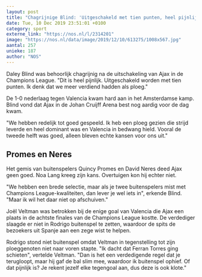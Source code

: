 ```yaml
---
layout: post
title: "Chagrijnige Blind: 'Uitgeschakeld met tien punten, heel pijnlijk'"
date: Tue, 10 Dec 2019 23:51:01 +0100
category: sport
externe_link: "https://nos.nl/l/2314201"
image: "https://nos.nl/data/image/2019/12/10/613275/1008x567.jpg"
aantal: 257
unieke: 187
author: "NOS"
---
```


<p>Daley Blind was behoorlijk chagrijnig na de uitschakeling van Ajax in de Champions League. "Dit is heel pijnlijk. Uitgeschakeld worden met tien punten. Ik denk dat we meer verdiend hadden als ploeg."</p>
<p>De 1-0 nederlaag tegen Valencia kwam hard aan in het Amsterdamse kamp. Blind vond dat Ajax in de Johan Cruijff Arena best nog aardig voor de dag kwam.</p>
<p>"We hebben redelijk tot goed gespeeld. Ik heb een ploeg gezien die strijd leverde en heel dominant was en Valencia in bedwang hield. Vooral de tweede helft was goed, alleen bleven echte kansen voor ons uit."</p>
<h2>Promes en Neres</h2>
<p>Het gemis van buitenspelers Quincy Promes en David Neres deed Ajax geen goed. Noa Lang kreeg zijn kans. Overtuigen kon hij echter niet.</p>
<p>"We hebben een brede selectie, maar als je twee buitenspelers mist met Champions League-kwaliteiten, dan lever je wel iets in", erkende Blind. "Maar ik wil het daar niet op afschuiven."</p>
<p>Joël Veltman was betrokken bij de enige goal van Valencia die Ajax een plaats in de achtste finales van de Champions League kostte. De verdediger slaagde er niet in Rodrigo buitenspel te zetten, waardoor de spits de bezoekers uit Spanje aan een zege wist te helpen.</p>
<p>Rodrigo stond niet buitenspel omdat Veltman in tegenstelling tot zijn ploeggenoten niet naar voren stapte. "Ik dacht dat Ferran Torres ging schieten", vertelde Veltman. "Dan is het een verdedigende regel dat je terugloopt, maar hij gaf de bal slim mee, waardoor ik buitenspel ophief. Of dat pijnlijk is? Je rekent jezelf elke tegengoal aan, dus deze is ook klote."</p>

